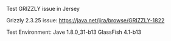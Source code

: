 Test GRIZZLY issue in Jersey
  
Grizzly 2.3.25 issue:
https://java.net/jira/browse/GRIZZLY-1822

Test Environment:
Jave 1.8.0_31-b13
GlassFish 4.1-b13
